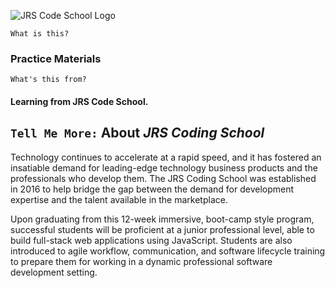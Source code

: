 ![JRS Code School Logo](https://pbs.twimg.com/profile_images/806241921869942784/fqHkXan8.jpg)

`What is this?`
### Practice Materials
`What's this from?` 
#### Learning from JRS Code School.
`Tell Me More:`
About *JRS Coding School*
---
Technology continues to accelerate at a rapid speed, and it has fostered an insatiable demand for leading-edge technology business products and the professionals who develop them. The JRS Coding School was established in 2016 to help bridge the gap between the demand for development expertise and the talent available in the marketplace.

Upon graduating from this 12-week immersive, boot-camp style program, successful students will be proficient at a junior professional level, able to build full-stack web applications using JavaScript. Students are also introduced to agile workflow, communication, and software lifecycle training to prepare them for working in a dynamic professional software development setting.
